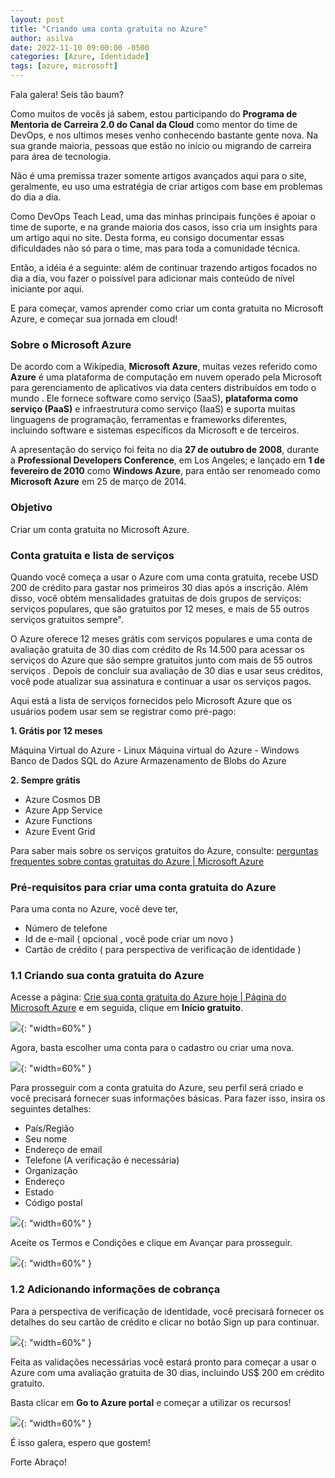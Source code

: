 ```yaml
---
layout: post
title: "Criando uma conta gratuita no Azure"
author: asilva
date: 2022-11-10 09:00:00 -0500
categories: [Azure, Identidade]
tags: [azure, microsoft]
---
```


Fala galera! Seis tão baum?

Como muitos de vocês já sabem, estou participando do **Programa de Mentoria de Carreira 2.0 do Canal da Cloud** como mentor do time de DevOps, e nos ultimos meses venho conhecendo bastante gente nova. Na sua grande maioria, pessoas que estão no início ou migrando de carreira para área de tecnologia.

Não é uma premissa trazer somente artigos avançados aqui para o site, geralmente, eu uso uma estratégia de criar artigos com base em problemas do dia a dia.

Como DevOps Teach Lead, uma das minhas principais funções é apoiar o time de suporte, e na grande maioria dos casos, isso cria um insights para um artigo aqui no site. Desta forma, eu consigo documentar essas dificuldades não só para o time, mas para toda a comunidade técnica.

Então, a idéia é a seguinte: além de continuar trazendo artigos focados no dia a dia, vou fazer o poissível para adicionar mais conteúdo de nível iniciante por aqui.

E para começar, vamos aprender como criar um conta gratuita no Microsoft Azure, e começar sua jornada em cloud!

### **Sobre o Microsoft Azure**

De acordo com a Wikipedia, **Microsoft Azure**, muitas vezes referido como **Azure** é uma plataforma de computação em nuvem operado pela Microsoft para gerenciamento de aplicativos via data centers distribuídos em todo o mundo . Ele fornece software como serviço (SaaS), **plataforma como serviço (PaaS)** e infraestrutura como serviço (IaaS) e suporta muitas linguagens de programação, ferramentas e frameworks diferentes, incluindo software e sistemas específicos da Microsoft e de terceiros.

A apresentação do serviço foi feita no dia **27 de outubro de 2008**, durante a **Professional Developers Conference**, em Los Angeles; e lançado em **1 de fevereiro de 2010** como **Windows Azure**, para então ser renomeado como **Microsoft Azure** em 25 de março de 2014.

### **Objetivo**

Criar um conta gratuita no Microsoft Azure.

### **Conta gratuita e lista de serviços**

Quando você começa a usar o Azure com uma conta gratuita, recebe USD 200 de crédito para gastar nos primeiros 30 dias após a inscrição. Além disso, você obtém mensalidades gratuitas de dois grupos de serviços: serviços populares, que são gratuitos por 12 meses, e mais de 55 outros serviços gratuitos sempre".

O Azure oferece 12 meses grátis com serviços populares e uma conta de avaliação gratuita de 30 dias com crédito de Rs 14.500 para acessar os serviços do Azure que são sempre gratuitos junto com mais de 55 outros serviços . Depois de concluir sua avaliação de 30 dias e usar seus créditos, você pode atualizar sua assinatura e continuar a usar os serviços pagos.

Aqui está a lista de serviços fornecidos pelo Microsoft Azure que os usuários podem usar sem se registrar como pré-pago:

**1. Grátis por 12 meses**

Máquina Virtual do Azure - Linux
Máquina virtual do Azure - Windows
Banco de Dados SQL do Azure
Armazenamento de Blobs do Azure

**2. Sempre grátis**

- Azure Cosmos DB
- Azure App Service
- Azure Functions
- Azure Event Grid

Para saber mais sobre os serviços gratuitos do Azure, consulte: <a href="https://azure.microsoft.com/en-in/free/free-account-faq/#free-services">perguntas frequentes sobre contas gratuitas do Azure | Microsoft Azure</a> 

### **Pré-requisitos para criar uma conta gratuita do Azure**

Para uma conta no Azure, você deve ter,

- Número de telefone
- Id de e-mail ( opcional , você pode criar um novo )
- Cartão de crédito ( para perspectiva de verificação de identidade ) 

### **1.1 Criando sua conta gratuita do Azure**

Acesse a página: <a href="https://azure.microsoft.com/pt-br/free/">Crie sua conta gratuita do Azure hoje | Página do Microsoft Azure</a> e em seguida, clique em **Início gratuito**.   

![](/assets/img/44/freeaz01.png){: "width=60%" }

Agora, basta escolher uma conta para o cadastro ou criar uma nova.

![](/assets/img/44/freeaz02.png){: "width=60%" }

Para prosseguir com a conta gratuita do Azure, seu perfil será criado e você precisará fornecer suas informações básicas. Para fazer isso, insira os seguintes detalhes:

- País/Região
- Seu nome
- Endereço de email
- Telefone (A verificação é necessária)
- Organização
- Endereço
- Estado
- Código postal

![](/assets/img/44/freeaz03.png){: "width=60%" }

Aceite os Termos e Condições e clique em Avançar para prosseguir.

![](/assets/img/44/freeaz04.png){: "width=60%" }

### **1.2 Adicionando informações de cobrança**

Para a perspectiva de verificação de identidade, você precisará fornecer os detalhes do seu cartão de crédito e clicar no botão Sign up para continuar.

![](/assets/img/44/freeaz05.png){: "width=60%" }

Feita as validações necessárias você estará pronto para começar a usar o Azure com uma avaliação gratuita de 30 dias, incluindo US$ 200 em crédito gratuito.

Basta clicar em **Go to Azure portal** e começar a utilizar os recursos!

![](/assets/img/44/freeaz06.png){: "width=60%" }

É isso galera, espero que gostem!

Forte Abraço!